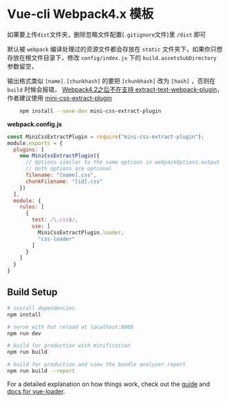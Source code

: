 
# Vue-cli Webpack4.x 模板

如果要上传`dist`文件夹，删除忽略文件配置(`.gitignore`文件)里 `/dist` 即可

默认被 `webpack` 编译处理过的资源文件都会存放在 `static` 文件夹下，如果你只想存放在根文件目录下，修改 `config/index.jx` 下的 `build.assetsSubDirectory` 参数留空，

输出格式类似 `[name].[chunkhash]` 的要把 `[chunkhash]` 改为 `[hash]` ，否则在 `build` 时候会报错， [Webpack4.2之后不在支持  extract-text-webpack-plugin](https://github.com/webpack-contrib/extract-text-webpack-plugin/issues/763)，作者建议使用 [mini-css-extract-plugin](https://github.com/webpack-contrib/mini-css-extract-plugin)

```bash
    npm install --save-dev mini-css-extract-plugin
```


**webpack.config.js**

```js
const MiniCssExtractPlugin = require("mini-css-extract-plugin");
module.exports = {
  plugins: [
    new MiniCssExtractPlugin({
      // Options similar to the same options in webpackOptions.output
      // both options are optional
      filename: "[name].css",
      chunkFilename: "[id].css"
    })
  ],
  module: {
    rules: [
      {
        test: /\.css$/,
        use: [
          MiniCssExtractPlugin.loader,
          "css-loader"
        ]
      }
    ]
  }
}
```

## Build Setup

``` bash
# install dependencies
npm install

# serve with hot reload at localhost:8080
npm run dev

# build for production with minification
npm run build

# build for production and view the bundle analyzer report
npm run build --report
```

For a detailed explanation on how things work, check out the [guide](http://vuejs-templates.github.io/webpack/) and [docs for vue-loader](http://vuejs.github.io/vue-loader).

